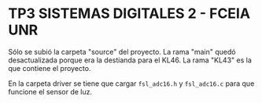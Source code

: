 # TP3 SISTEMAS DIGITALES 2 - FCEIA UNR

Sólo se subió la carpeta "source" del proyecto. La rama "main" quedó desactualizada porque era la destianda para el KL46. La rama "KL43" es la que contiene el proyecto.

En la carpeta driver se tiene que cargar `fsl_adc16.h` y `fsl_adc16.c` para que funcione el sensor de luz.
